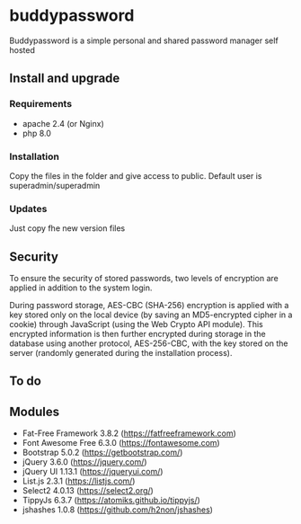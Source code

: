 # buddypassword
Buddypassword is a simple personal and shared password manager self hosted

## Install and upgrade
### Requirements
- apache 2.4 (or Nginx)
- php 8.0

### Installation
Copy the files in the folder and give access to public. Default user is superadmin/superadmin

### Updates
Just copy fhe new version files

## Security
To ensure the security of stored passwords, two levels of encryption are applied in addition to the system login.

During password storage, AES-CBC (SHA-256) encryption is applied with a key stored only on the local device (by saving an MD5-encrypted cipher in a cookie) through JavaScript (using the Web Crypto API module). This encrypted information is then further encrypted during storage in the database using another protocol, AES-256-CBC, with the key stored on the server (randomly generated during the installation process).

## To do

## Modules
- Fat-Free Framework 3.8.2 (https://fatfreeframework.com)
- Font Awesome Free 6.3.0 (https://fontawesome.com)
- Bootstrap 5.0.2 (https://getbootstrap.com/)
- jQuery 3.6.0 (https://jquery.com/)
- jQuery UI 1.13.1 (https://jqueryui.com/)
- List.js 2.3.1 (https://listjs.com/)
- Select2 4.0.13 (https://select2.org/)
- TippyJs 6.3.7 (https://atomiks.github.io/tippyjs/)
- jshashes 1.0.8 (https://github.com/h2non/jshashes)
